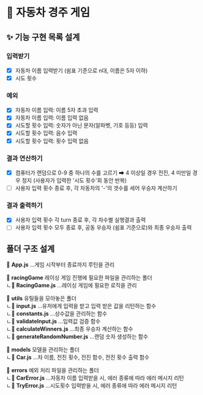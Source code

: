 # 🚗 자동차 경주 게임

## ✨ 기능 구현 목록 설계

### 입력받기

- [x] 자동차 이름 입력받기 (쉼표 기준으로 n대, 이름은 5자 이하)
- [x] 시도 횟수

### 예외

- [x] 자동차 이름 입력: 이름 5자 초과 입력
- [x] 자동차 이름 입력: 이름 입력 없음
- [x] 시도할 횟수 입력: 숫자가 아닌 문자(알파벳, 기호 등등) 입력
- [x] 시도할 횟수 입력: 음수 입력
- [x] 시도할 횟수 입력: 횟수 입력 없음

### 결과 연산하기

- [x] 컴퓨터가 랜덤으로 0-9 중 하나의 수를 고르기 ➡ 4 이상일 경우 전진, 4 미만일 경우 정지 (사용자가 입력한 '시도 횟수'회 동안 반복)
- [ ] 사용자 입력 횟수 종료 후, 각 자동차의 '-'의 갯수를 세어 우승자 계산하기

### 결과 출력하기

- [x] 사용자 입력 횟수 각 turn 종료 후, 각 차수별 실행결과 출력
- [ ] 사용자 입력 횟수 모두 종료 후, 공동 우승자 (쉼표 기준으로)와 최종 우승자 출력

## 폴더 구조 설계

📄 **App.js** ...게임 시작부터 종료까지 루틴을 관리

📂 **racingGame** 레이싱 게임 진행에 필요한 파일을 관리하는 폴더  
ㄴ📄 **RacingGame.js** ...레이싱 게임에 필요한 로직을 관리

📂 **utils** 유틸들을 모아놓은 폴더  
ㄴ📄 **input.js** ...유저에게 입력을 받고 입력 받은 값을 리턴하는 함수  
ㄴ📄 **constants.js** ...상수값을 관리하는 함수  
ㄴ📄 **validateInput.js** ...입력값 검증 함수  
ㄴ📄 **calculateWinners.js** ...최종 우승자 계산하는 함수  
ㄴ📄 **generateRandomNumber.js** ...랜덤 숫자 생성하는 함수

📂 **models** 모델을 관리하는 폴더  
ㄴ📄 **Car.js** ...차 이름, 전진 횟수, 전진 함수, 전진 횟수 출력 함수

📂 **errors** 예외 처리 파일을 관리하는 폴더  
ㄴ📄 **CarError.js** ...자동차 이름 입력받을 시, 에러 종류에 따라 에러 메시지 리턴  
ㄴ📄 **TryError.js** ...시도횟수 입력받을 시, 에러 종류에 따라 에러 메시지 리턴
